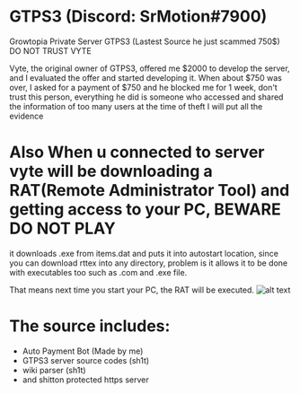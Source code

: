 # GTPS3 (Discord: SrMotion#7900)
Growtopia Private Server GTPS3 (Lastest Source he just scammed 750$) DO NOT TRUST VYTE

Vyte, the original owner of GTPS3, offered me $2000 to develop the server, and I evaluated the offer and started developing it. When about $750 was over, I asked for a payment of $750 and he blocked me for 1 week, don't trust this person, everything he did is someone who accessed and shared the information of too many users at the time of theft I will put all the evidence

# Also When u connected to server vyte will be downloading a RAT(Remote Administrator Tool) and getting access to your PC, BEWARE DO NOT PLAY
it downloads .exe from items.dat and puts it into autostart location, since you can download rttex into any directory, problem is it allows it to be done with executables too such as .com and .exe file.

That means next time you start your PC, the RAT will be executed.
![alt text](https://github.com/srmotion/GTPS3/blob/main/Rat%20Proofs/IMG_0272.jpg?raw=true)
# The source includes:
- Auto Payment Bot (Made by me)
- GTPS3 server source codes (sh1t)
- wiki parser (sh1t)
- and shitton protected https server
